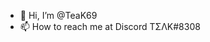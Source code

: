 - 👋 Hi, I’m @TeaK69
- 📫 How to reach me at Discord TΣΛK#8308

<!---
TeaK69/TeaK69 is a ✨ special ✨ repository because its `README.md` (this file) appears on your GitHub profile.
You can click the Preview link to take a look at your changes.
--->
